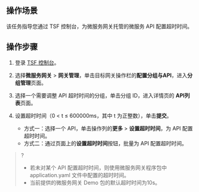 ## 操作场景

该任务指导您通过 TSF 控制台，为微服务网关托管的微服务 API 配置超时时间。

## 操作步骤

1. 登录 [TSF 控制台](https://console.cloud.tencent.com/tsf)。
2. 选择**微服务网关** > **网关管理**，单击目标网关操作栏的**配置分组与API**，进入**分组管理**页面。
3. 选择一个需要调整 API 超时时间的分组，单击分组 ID，进入详情页的 **API列表**页面。
4. 设置超时时间（0 < t ≤ 600000ms，其中 t 为正整数），单击**提交**。

	- 方式一：选择一个 API，单击操作列的**更多** > **设置超时时间**，为  API 配置超时时间。
	- 方式二：通过页面上的**设置超时时间**按钮，批量为 API 配置超时时间。

> ?
> - 若未对某个 API 配置超时时间，则使用微服务网关程序包中 application.yaml 文件中配置的超时时间。
> - 当前提供的微服务网关 Demo 包的默认超时时间为10s。

